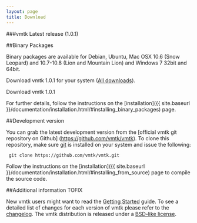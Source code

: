 ```yaml
---
layout: page
title: Download
---
```


###vmtk Latest release (1.0.1)

##Binary Packages

Binary packages are available for Debian, Ubuntu, Mac OSX 10.6 (Snow Leopard) and 10.7-10.8 (Lion and Mountain Lion) and Windows 7 32bit and 64bit.


<p class="center">
  Download vmtk 1.0.1 for your system
  (<a href="http://www.sourceforge.net/projects/vmtk/files/vmtk/1.0/">All downloads</a>).
</p>


<div class="download-wrapper"> 
  <a id="download-button"> 
    <span class="slider">Download</span> 
    <span class="icon"> 
    </span> 
    <span class="version">
      vmtk 1.0.1
    </span> 
  </a> 
</div>

For further details, follow the instructions on the [installation]({{ site.baseurl }}/documentation/installation.html/#installing_binary_packages) page.


##Development version

You can grab the latest development version from the [official vmtk git repository on Github] (https://github.com/vmtk/vmtk). To clone this repository, make sure [git](http://git-scm.com) is installed on your system and issue the following:

     git clone https://github.com/vmtk/vmtk.git
     
Follow the instructions on the [installation]({{ site.baseurl }}/documentation/installation.html/#installing_from_source) page to compile the source code.

##Additional information TOFIX

New vmtk users might want to read the <a href="{{ site.baseurl }}/documentation/getting-started.html">Getting Started</a> guide.
To see a detailed list of changes for each version of vmtk please refer to the <a href="{{ site.baseurl }}/download/changelog.html">changelog</a>.
The vmtk distribution is released under a <a href="{{ site.baseurl }}/license.html">BSD-like license</a>.